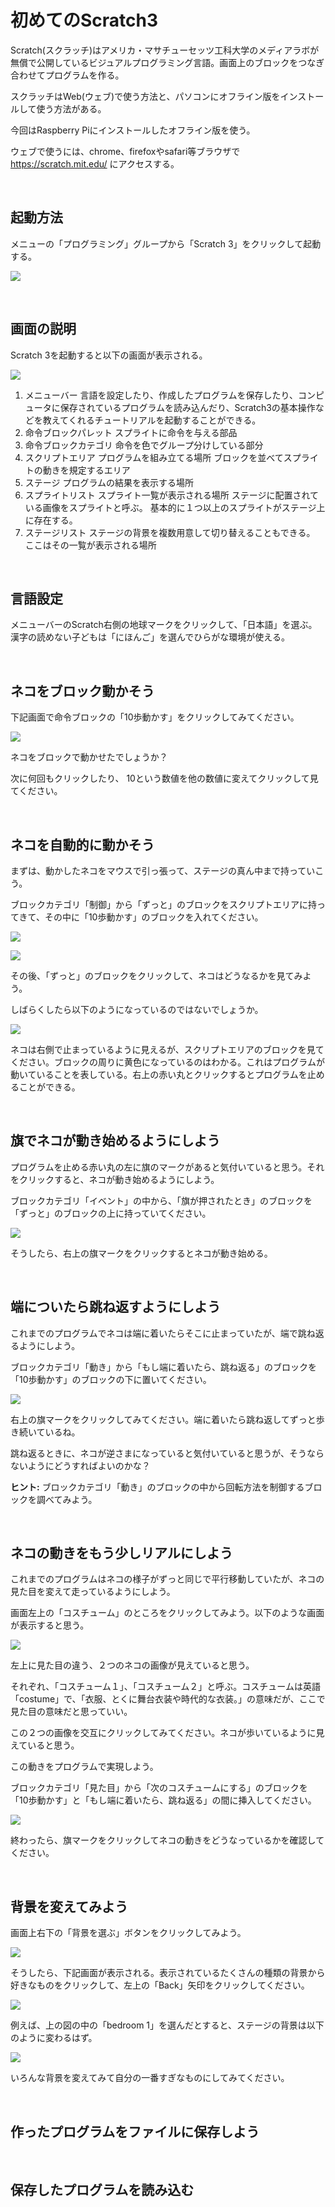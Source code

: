 # 初めてのScratch3

Scratch(スクラッチ)はアメリカ・マサチューセッツ工科大学のメディアラボが無償で公開しているビジュアルプログラミング言語。画面上のブロックをつなぎ合わせてプログラムを作る。

スクラッチはWeb(ウェブ)で使う方法と、パソコンにオフライン版をインストールして使う方法がある。

今回はRaspberry Piにインストールしたオフライン版を使う。

ウェブで使うには、chrome、firefoxやsafari等ブラウザで https://scratch.mit.edu/ にアクセスする。

</br>

## 起動方法

メニューの「プログラミング」グループから「Scratch 3」をクリックして起動する。

![](./img/start-scratch3.png)

</br>

## 画面の説明

Scratch 3を起動すると以下の画面が表示される。

![](./img/scratch3-main-window.png)

1. メニューバー
   言語を設定したり、作成したプログラムを保存したり、コンピュータに保存されているプログラムを読み込んだり、Scratch3の基本操作などを教えてくれるチュートリアルを起動することができる。
2. 命令ブロックパレット
   スプライトに命令を与える部品
3. 命令ブロックカテゴリ
   命令を色でグループ分けしている部分
4. スクリプトエリア
   プログラムを組み立てる場所
   ブロックを並べてスプライトの動きを規定するエリア
5. ステージ
   プログラムの結果を表示する場所
6. スプライトリスト
   スプライト一覧が表示される場所
   ステージに配置されている画像をスプライトと呼ぶ。
   基本的に１つ以上のスプライトがステージ上に存在する。
7. ステージリスト
   ステージの背景を複数用意して切り替えることもできる。
   ここはその一覧が表示される場所

</br>

## 言語設定

メニューバーのScratch右側の地球マークをクリックして、「日本語」を選ぶ。漢字の読めない子どもは「にほんご」を選んでひらがな環境が使える。

</br>

## ネコをブロック動かそう

下記画面で命令ブロックの「10歩動かす」をクリックしてみてください。

![](./img/neko-10step.png)

ネコをブロックで動かせたでしょうか？

次に何回もクリックしたり、
10という数値を他の数値に変えてクリックして見てください。

</br>

## ネコを自動的に動かそう

まずは、動かしたネコをマウスで引っ張って、ステージの真ん中まで持っていこう。

ブロックカテゴリ「制御」から「ずっと」のブロックをスクリプトエリアに持ってきて、その中に「10歩動かす」のブロックを入れてください。

![](./img/neko-always.png)

![](./img/neko-walk-always.png)

その後、「ずっと」のブロックをクリックして、ネコはどうなるかを見てみよう。

しばらくしたら以下のようになっているのではないでしょうか。

![](./img/neko-walk-running.png)

ネコは右側で止まっているように見えるが、スクリプトエリアのブロックを見てください。ブロックの周りに黄色になっているのはわかる。これはプログラムが動いていることを表している。右上の赤い丸とクリックするとプログラムを止めることができる。

</br>

## 旗でネコが動き始めるようにしよう

プログラムを止める赤い丸の左に旗のマークがあると気付いていると思う。それをクリックすると、ネコが動き始めるようにしよう。

ブロックカテゴリ「イベント」の中から、「旗が押されたとき」のブロックを「ずっと」のブロックの上に持っていてください。

![](./img/neko-flag.png)

そうしたら、右上の旗マークをクリックするとネコが動き始める。

</br>

## 端についたら跳ね返すようにしよう

これまでのプログラムでネコは端に着いたらそこに止まっていたが、端で跳ね返るようにしよう。

ブロックカテゴリ「動き」から「もし端に着いたら、跳ね返る」のブロックを「10歩動かす」のブロックの下に置いてください。

![](./img/neno-turn.png)

右上の旗マークをクリックしてみてください。端に着いたら跳ね返してずっと歩き続いているね。

跳ね返るときに、ネコが逆さまになっていると気付いていると思うが、そうならないようにどうすればよいのかな？

**ヒント:** ブロックカテゴリ「動き」のブロックの中から回転方法を制御するブロックを調べてみよう。

</br>

## ネコの動きをもう少しリアルにしよう

これまでのプログラムはネコの様子がずっと同じで平行移動していたが、ネコの見た目を変えて走っているようにしよう。

画面左上の「コスチューム」のところをクリックしてみよう。以下のような画面が表示すると思う。

![](./img/neno-costume.png)

左上に見た目の違う、２つのネコの画像が見えていると思う。

それぞれ、「コスチューム１」、「コスチューム２」と呼ぶ。コスチュームは英語「costume」で、「衣服、とくに舞台衣装や時代的な衣装。」の意味だが、ここで見た目の意味だと思っていい。

この２つの画像を交互にクリックしてみてください。ネコが歩いているように見えていると思う。

この動きをプログラムで実現しよう。

ブロックカテゴリ「見た目」から「次のコスチュームにする」のブロックを「10歩動かす」と「もし端に着いたら、跳ね返る」の間に挿入してください。

![](./img/neno-costume-prg.png)

終わったら、旗マークをクリックしてネコの動きをどうなっているかを確認してください。

</br>

## 背景を変えてみよう

画面上右下の「背景を選ぶ」ボタンをクリックしてみよう。

![](./img/neko-background-icon.png)

そうしたら、下記画面が表示される。表示されているたくさんの種類の背景から好きなものをクリックして、左上の「Back」矢印をクリックしてください。

![](./img/neko-background.png)

例えば、上の図の中の「bedroom 1」を選んだとすると、ステージの背景は以下のように変わるはず。

![](./img/neko-background-bedroom.png)

いろんな背景を変えてみて自分の一番すぎなものにしてみてください。

</br>

## 作ったプログラムをファイルに保存しよう


</br>

## 保存したプログラムを読み込む
